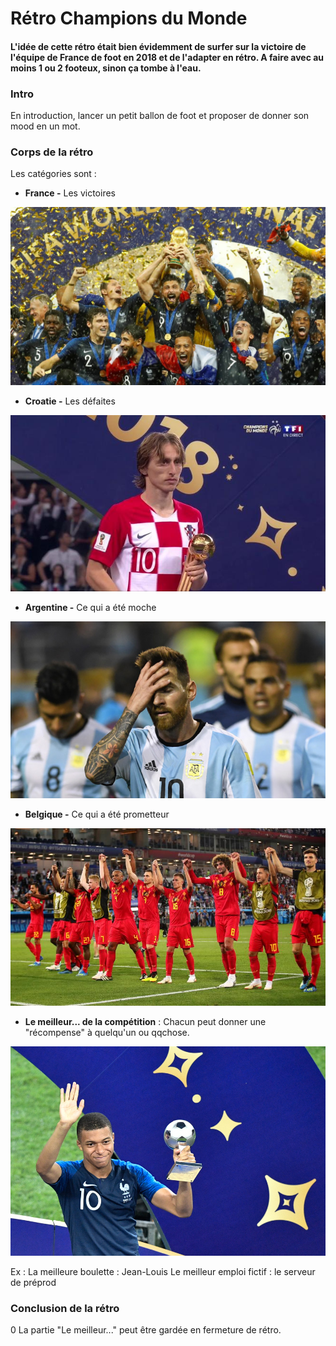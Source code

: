﻿# Rétro Champions du Monde

#### L'idée de cette rétro était bien évidemment de surfer sur la victoire de l'équipe de France de foot en 2018 et de l'adapter en rétro. A faire avec au moins 1 ou 2 footeux, sinon ça tombe à l'eau.

### Intro

En introduction, lancer un petit ballon de foot et proposer de donner son mood en un mot.

### Corps de la rétro
Les catégories sont :
- **France -** Les victoires 

![France](pics\RCM2018\france.jpg)

- **Croatie -** Les défaites

![Croatie](pics\RCM2018\croatie.jpg)

- **Argentine -** Ce qui a été moche

![Argentine](pics\RCM2018\argentine.jpg)

- **Belgique -** Ce qui a été prometteur

![Belgique](pics\RCM2018\belgique.jpg)

- **Le meilleur... de la compétition** : Chacun peut donner une "récompense" à quelqu'un ou qqchose. 

![Le meilleur](pics\RCM2018\mbappe.jpg)


Ex : 
La meilleure boulette : Jean-Louis
Le meilleur emploi fictif : le serveur de préprod

### Conclusion de la rétro
0
La partie "Le meilleur..." peut être gardée en fermeture de rétro.








